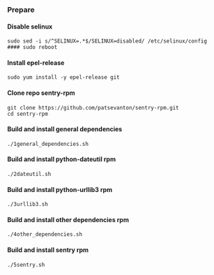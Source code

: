 ### Prepare

#### Disable selinux
```
sudo sed -i s/^SELINUX=.*$/SELINUX=disabled/ /etc/selinux/config
#### sudo reboot
```

#### Install epel-release
```
sudo yum install -y epel-release git
```

#### Clone repo sentry-rpm
```
git clone https://github.com/patsevanton/sentry-rpm.git
cd sentry-rpm
```

#### Build and install general dependencies
```
./1general_dependencies.sh
```

#### Build and install python-dateutil rpm
```
./2dateutil.sh
```

#### Build and install python-urllib3 rpm
```
./3urllib3.sh
```

#### Build and install other dependencies rpm
```
./4other_dependencies.sh
```

#### Build and install sentry rpm
```
./5sentry.sh
```
